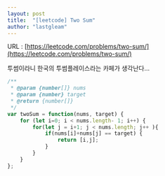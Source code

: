 ```yaml
---
layout: post
title:  "[leetcode] Two Sum"
author: "lastgleam"
---
```

URL : [https://leetcode.com/problems/two-sum/](https://leetcode.com/problems/two-sum/)

투썸이라니
한국의 투썸플레이스라는 카페가 생각난다...

```javascript
/**
 * @param {number[]} nums
 * @param {number} target
 * @return {number[]}
 */
var twoSum = function(nums, target) {
    for (let i=0; i < nums.length- 1; i++) {
        for(let j = i+1; j < nums.length; j++ ){
            if(nums[i]+nums[j] == target) {
                return [i,j];
            }
        }
    }
};
```